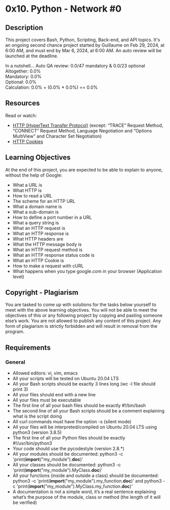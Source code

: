 # 0x10. Python - Network #0

## Description
This project covers Bash, Python, Scripting, Back-end, and API topics. It's an ongoing second chance project started by Guillaume on Feb 29, 2024, at 6:00 AM, and must end by Mar 6, 2024, at 6:00 AM. An auto review will be launched at the deadline.

In a nutshell…
Auto QA review: 0.0/47 mandatory & 0.0/23 optional  
Altogether:  0.0%  
Mandatory: 0.0%  
Optional: 0.0%  
Calculation:  0.0% + (0.0% * 0.0%)  == 0.0%

## Resources
Read or watch:
- [HTTP (HyperText Transfer Protocol)](https://en.wikipedia.org/wiki/Hypertext_Transfer_Protocol) (except: “TRACE” Request Method, “CONNECT” Request Method, Language Negotiation and “Options MultiView” and Character Set Negotiation)
- [HTTP Cookies](https://en.wikipedia.org/wiki/HTTP_cookie)

## Learning Objectives
At the end of this project, you are expected to be able to explain to anyone, without the help of Google:
- What a URL is
- What HTTP is
- How to read a URL
- The scheme for an HTTP URL
- What a domain name is
- What a sub-domain is
- How to define a port number in a URL
- What a query string is
- What an HTTP request is
- What an HTTP response is
- What HTTP headers are
- What the HTTP message body is
- What an HTTP request method is
- What an HTTP response status code is
- What an HTTP Cookie is
- How to make a request with cURL
- What happens when you type google.com in your browser (Application level)

## Copyright - Plagiarism
You are tasked to come up with solutions for the tasks below yourself to meet with the above learning objectives. You will not be able to meet the objectives of this or any following project by copying and pasting someone else’s work. You are not allowed to publish any content of this project. Any form of plagiarism is strictly forbidden and will result in removal from the program.

## Requirements
### General
- Allowed editors: vi, vim, emacs
- All your scripts will be tested on Ubuntu 20.04 LTS
- All your Bash scripts should be exactly 3 lines long (wc -l file should print 3)
- All your files should end with a new line
- All your files must be executable
- The first line of all your bash files should be exactly #!/bin/bash
- The second line of all your Bash scripts should be a comment explaining what is the script doing
- All curl commands must have the option -s (silent mode)
- All your files will be interpreted/compiled on Ubuntu 20.04 LTS using python3 (version 3.8.5)
- The first line of all your Python files should be exactly #!/usr/bin/python3
- Your code should use the pycodestyle (version 2.8.*)
- All your modules should be documented: python3 -c 'print(__import__("my_module").__doc__)'
- All your classes should be documented: python3 -c 'print(__import__("my_module").MyClass.__doc__)'
- All your functions (inside and outside a class) should be documented: python3 -c 'print(__import__("my_module").my_function.__doc__)' and python3 -c 'print(__import__("my_module").MyClass.my_function.__doc__)'
- A documentation is not a simple word, it’s a real sentence explaining what’s the purpose of the module, class or method (the length of it will be verified)

